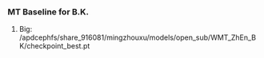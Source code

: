 ### MT Baseline for B.K.   
1. Big: /apdcephfs/share_916081/mingzhouxu/models/open_sub/WMT_ZhEn_BK/checkpoint_best.pt   